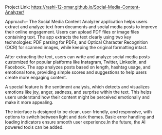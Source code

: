 Project Link: https://rashi-12-omar.github.io/Social-Media-Content-Analyzer/

Approach:-
The Social Media Content Analyzer application helps users extract and analyze text from documents and social media posts to improve their online engagement. Users can upload PDF files or image files containing text. The app extracts the text clearly using two key technologies: PDF parsing for PDFs, and Optical Character Recognition (OCR) for scanned images, while keeping the original formatting intact.

After extracting the text, users can write and analyze social media posts customized for popular platforms like Instagram, Twitter, LinkedIn, and Facebook. The app analyzes posts based on length, hashtag usage, and emotional tone, providing simple scores and suggestions to help users create more engaging content.

A special feature is the sentiment analysis, which detects and visualizes emotions like joy, anger, sadness, and surprise within the text. This helps users understand how their content might be perceived emotionally and make it more appealing.

The interface is designed to be clean, user-friendly, and responsive, with options to switch between light and dark themes. Basic error handling and loading indicators ensure smooth user experience.In the future, the AI powered tools can be added.
